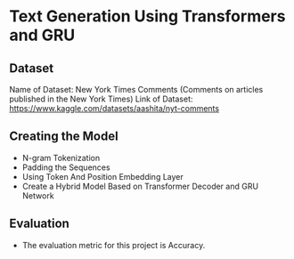 # Text Generation Using Transformers and GRU

## Dataset

Name of Dataset: New York Times Comments (Comments on articles published in the New York Times)
Link of Dataset: https://www.kaggle.com/datasets/aashita/nyt-comments

## Creating the Model

- N-gram Tokenization
- Padding the Sequences
- Using Token And Position Embedding Layer
- Create a Hybrid Model Based on Transformer Decoder and GRU Network

## Evaluation

- The evaluation metric for this project is Accuracy.
